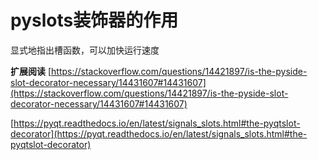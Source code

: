 # pyslots装饰器的作用

显式地指出槽函数，可以加快运行速度

**扩展阅读**
[https://stackoverflow.com/questions/14421897/is-the-pyside-slot-decorator-necessary/14431607#14431607](https://stackoverflow.com/questions/14421897/is-the-pyside-slot-decorator-necessary/14431607#14431607)

[https://pyqt.readthedocs.io/en/latest/signals_slots.html#the-pyqtslot-decorator](https://pyqt.readthedocs.io/en/latest/signals_slots.html#the-pyqtslot-decorator)